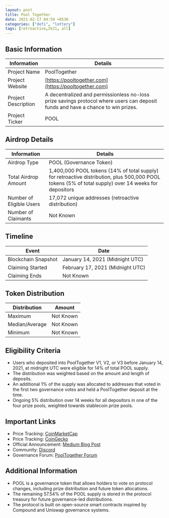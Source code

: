 ```yaml
---
layout: post
title: Pool Together
date: 2021-02-17 04:59 +0530
categories: ["defi", "lottery"]
tags: [retroactive,2k21, all]
---
```


## Basic Information

| Information         | Details                                                                                                                          |
| ------------------- | -------------------------------------------------------------------------------------------------------------------------------- |
| Project Name        | PoolTogether                                                                                                                     |
| Project Website     | [https://pooltogether.com](https://pooltogether.com)                                                                             |
| Project Description | A decentralized and permissionless no-loss prize savings protocol where users can deposit funds and have a chance to win prizes. |
| Project Ticker      | POOL                                                                                                                             |

## Airdrop Details

| Information              | Details                                                                                                                                              |
| ------------------------ | ---------------------------------------------------------------------------------------------------------------------------------------------------- |
| Airdrop Type             | POOL (Governance Token)                                                                                                                              |
| Total Airdrop Amount     | 1,400,000 POOL tokens (14% of total supply) for retroactive distribution, plus 500,000 POOL tokens (5% of total supply) over 14 weeks for depositors |
| Number of Eligible Users | 17,072 unique addresses (retroactive distribution)                                                                                                   |
| Number of Claimants      | Not Known                                                                                                                                            |

## Timeline

| Event               | Date                             |
| ------------------- | -------------------------------- |
| Blockchain Snapshot | January 14, 2021 (Midnight UTC)  |
| Claiming Started    | February 17, 2021 (Midnight UTC) |
| Claiming Ends       | Not Known                        |

## Token Distribution

| Distribution   | Amount    |
| -------------- | --------- |
| Maximum        | Not Known |
| Median/Average | Not Known |
| Minimum        | Not Known |

## Eligibility Criteria

- Users who deposited into PoolTogether V1, V2, or V3 before January 14, 2021, at midnight UTC were eligible for 14% of total POOL supply.
- The distribution was weighted based on the amount and length of deposits.
- An additional 1% of the supply was allocated to addresses that voted in the first two governance votes and held a PoolTogether deposit at the time.
- Ongoing 5% distribution over 14 weeks for all depositors in one of the four prize pools, weighted towards stablecoin prize pools.

## Important Links

- Price Tracking: [CoinMarketCap](https://coinmarketcap.com/currencies/pooltogether)
- Price Tracking: [CoinGecko](https://www.coingecko.com/en/coins/pooltogether)
- Official Announcement: [Medium Blog Post](https://medium.com/pooltogether/introducing-pool-23b09f36db48)
- Community: [Discord](https://discord.gg/pooltogether)
- Governance Forum: [PoolTogether Forum](https://gov.pooltogether.com/)

## Additional Information

- POOL is a governance token that allows holders to vote on protocol changes, including prize distribution and future token allocations.
- The remaining 57.54% of the POOL supply is stored in the protocol treasury for future governance-led distributions.
- The protocol is built on open-source smart contracts inspired by Compound and Uniswap governance systems.
